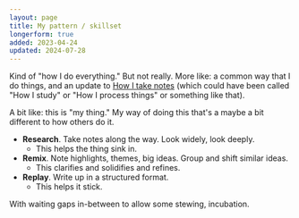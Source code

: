```yaml
---
layout: page
title: My pattern / skillset
longerform: true
added: 2023-04-24
updated: 2024-07-28
---
```


Kind of "how I do everything." But not really. More like: a common way that I do things, and an update to [How I take notes](/thinking/how-i-take-notes/) (which could have been called "How I study" or "How I process things" or something like that).

A bit like: this is "my thing." My way of doing this that's a maybe a bit different to how others do it.

- **Research**. Take notes along the way. Look widely, look deeply.
    - This helps the thing sink in.
- **Remix**. Note highlights, themes, big ideas. Group and shift similar ideas.
    - This clarifies and solidifies and refines.
- **Replay**. Write up in a structured format.
    - This helps it stick.

With waiting gaps in-between to allow some stewing, incubation.
